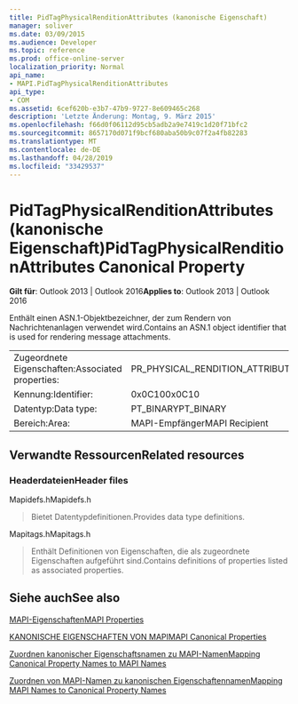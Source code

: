 ```yaml
---
title: PidTagPhysicalRenditionAttributes (kanonische Eigenschaft)
manager: soliver
ms.date: 03/09/2015
ms.audience: Developer
ms.topic: reference
ms.prod: office-online-server
localization_priority: Normal
api_name:
- MAPI.PidTagPhysicalRenditionAttributes
api_type:
- COM
ms.assetid: 6cef620b-e3b7-47b9-9727-8e609465c268
description: 'Letzte Änderung: Montag, 9. März 2015'
ms.openlocfilehash: f66d0f06112d95cb5adb2a9e7419c1d20f71bfc2
ms.sourcegitcommit: 8657170d071f9bcf680aba50b9c07f2a4fb82283
ms.translationtype: MT
ms.contentlocale: de-DE
ms.lasthandoff: 04/28/2019
ms.locfileid: "33429537"
---
```

# <a name="pidtagphysicalrenditionattributes-canonical-property"></a><span data-ttu-id="4bef1-103">PidTagPhysicalRenditionAttributes (kanonische Eigenschaft)</span><span class="sxs-lookup"><span data-stu-id="4bef1-103">PidTagPhysicalRenditionAttributes Canonical Property</span></span>

  
  
<span data-ttu-id="4bef1-104">**Gilt für**: Outlook 2013 | Outlook 2016</span><span class="sxs-lookup"><span data-stu-id="4bef1-104">**Applies to**: Outlook 2013 | Outlook 2016</span></span> 
  
<span data-ttu-id="4bef1-105">Enthält einen ASN.1-Objektbezeichner, der zum Rendern von Nachrichtenanlagen verwendet wird.</span><span class="sxs-lookup"><span data-stu-id="4bef1-105">Contains an ASN.1 object identifier that is used for rendering message attachments.</span></span>
  
|||
|:-----|:-----|
|<span data-ttu-id="4bef1-106">Zugeordnete Eigenschaften:</span><span class="sxs-lookup"><span data-stu-id="4bef1-106">Associated properties:</span></span>  <br/> |<span data-ttu-id="4bef1-107">PR_PHYSICAL_RENDITION_ATTRIBUTES</span><span class="sxs-lookup"><span data-stu-id="4bef1-107">PR_PHYSICAL_RENDITION_ATTRIBUTES</span></span>  <br/> |
|<span data-ttu-id="4bef1-108">Kennung:</span><span class="sxs-lookup"><span data-stu-id="4bef1-108">Identifier:</span></span>  <br/> |<span data-ttu-id="4bef1-109">0x0C10</span><span class="sxs-lookup"><span data-stu-id="4bef1-109">0x0C10</span></span>  <br/> |
|<span data-ttu-id="4bef1-110">Datentyp:</span><span class="sxs-lookup"><span data-stu-id="4bef1-110">Data type:</span></span>  <br/> |<span data-ttu-id="4bef1-111">PT_BINARY</span><span class="sxs-lookup"><span data-stu-id="4bef1-111">PT_BINARY</span></span>  <br/> |
|<span data-ttu-id="4bef1-112">Bereich:</span><span class="sxs-lookup"><span data-stu-id="4bef1-112">Area:</span></span>  <br/> |<span data-ttu-id="4bef1-113">MAPI-Empfänger</span><span class="sxs-lookup"><span data-stu-id="4bef1-113">MAPI Recipient</span></span>  <br/> |
   
## <a name="related-resources"></a><span data-ttu-id="4bef1-114">Verwandte Ressourcen</span><span class="sxs-lookup"><span data-stu-id="4bef1-114">Related resources</span></span>

### <a name="header-files"></a><span data-ttu-id="4bef1-115">Headerdateien</span><span class="sxs-lookup"><span data-stu-id="4bef1-115">Header files</span></span>

<span data-ttu-id="4bef1-116">Mapidefs.h</span><span class="sxs-lookup"><span data-stu-id="4bef1-116">Mapidefs.h</span></span>
  
> <span data-ttu-id="4bef1-117">Bietet Datentypdefinitionen.</span><span class="sxs-lookup"><span data-stu-id="4bef1-117">Provides data type definitions.</span></span>
    
<span data-ttu-id="4bef1-118">Mapitags.h</span><span class="sxs-lookup"><span data-stu-id="4bef1-118">Mapitags.h</span></span>
  
> <span data-ttu-id="4bef1-119">Enthält Definitionen von Eigenschaften, die als zugeordnete Eigenschaften aufgeführt sind.</span><span class="sxs-lookup"><span data-stu-id="4bef1-119">Contains definitions of properties listed as associated properties.</span></span>
    
## <a name="see-also"></a><span data-ttu-id="4bef1-120">Siehe auch</span><span class="sxs-lookup"><span data-stu-id="4bef1-120">See also</span></span>



[<span data-ttu-id="4bef1-121">MAPI-Eigenschaften</span><span class="sxs-lookup"><span data-stu-id="4bef1-121">MAPI Properties</span></span>](mapi-properties.md)
  
[<span data-ttu-id="4bef1-122">KANONISCHE EIGENSCHAFTEN VON MAPI</span><span class="sxs-lookup"><span data-stu-id="4bef1-122">MAPI Canonical Properties</span></span>](mapi-canonical-properties.md)
  
[<span data-ttu-id="4bef1-123">Zuordnen kanonischer Eigenschaftsnamen zu MAPI-Namen</span><span class="sxs-lookup"><span data-stu-id="4bef1-123">Mapping Canonical Property Names to MAPI Names</span></span>](mapping-canonical-property-names-to-mapi-names.md)
  
[<span data-ttu-id="4bef1-124">Zuordnen von MAPI-Namen zu kanonischen Eigenschaftennamen</span><span class="sxs-lookup"><span data-stu-id="4bef1-124">Mapping MAPI Names to Canonical Property Names</span></span>](mapping-mapi-names-to-canonical-property-names.md)

